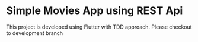 # Simple Movies App using REST Api

This project is developed using Flutter with TDD approach. 
Please checkout to development branch

